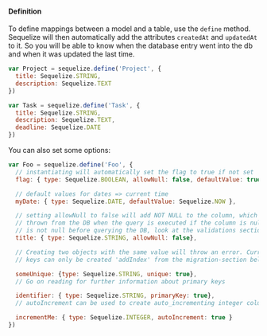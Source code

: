 #### Definition

To define mappings between a model and a table, use the `define` method. Sequelize will then automatically add the attributes `createdAt` and `updatedAt` to it. So you will be able to know when the database entry went into the db and when it was updated the last time.

```js
var Project = sequelize.define('Project', {
  title: Sequelize.STRING,
  description: Sequelize.TEXT
})

var Task = sequelize.define('Task', {
  title: Sequelize.STRING,
  description: Sequelize.TEXT,
  deadline: Sequelize.DATE
})
```

You can also set some options:

```js
var Foo = sequelize.define('Foo', {
  // instantiating will automatically set the flag to true if not set
  flag: { type: Sequelize.BOOLEAN, allowNull: false, defaultValue: true},

  // default values for dates => current time
  myDate: { type: Sequelize.DATE, defaultValue: Sequelize.NOW },

  // setting allowNull to false will add NOT NULL to the column, which means an error will be
  // thrown from the DB when the query is executed if the column is null. If you want to check that a value
  // is not null before querying the DB, look at the validations section below.
  title: { type: Sequelize.STRING, allowNull: false},

  // Creating two objects with the same value will throw an error. Currently composite unique
  // keys can only be created 'addIndex' from the migration-section below

  someUnique: {type: Sequelize.STRING, unique: true},
  // Go on reading for further information about primary keys

  identifier: { type: Sequelize.STRING, primaryKey: true},
  // autoIncrement can be used to create auto_incrementing integer columns

  incrementMe: { type: Sequelize.INTEGER, autoIncrement: true }
})
```
